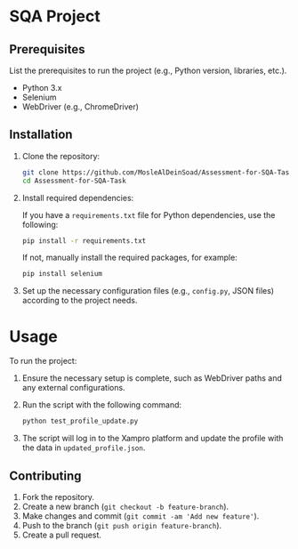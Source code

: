 # SQA Project 

## Prerequisites

List the prerequisites to run the project (e.g., Python version, libraries, etc.).

- Python 3.x
- Selenium
- WebDriver (e.g., ChromeDriver)

## Installation

1. Clone the repository:

   ```bash
   git clone https://github.com/MosleAlDeinSoad/Assessment-for-SQA-Task
   cd Assessment-for-SQA-Task
   ```

2. Install required dependencies:

   If you have a `requirements.txt` file for Python dependencies, use the following:

   ```bash
   pip install -r requirements.txt
   ```

   If not, manually install the required packages, for example:

   ```bash
   pip install selenium
   ```

3. Set up the necessary configuration files (e.g., `config.py`, JSON files) according to the project needs.

# Usage

To run the project:

1. Ensure the necessary setup is complete, such as WebDriver paths and any external configurations.
2. Run the script with the following command:

   ```bash
   python test_profile_update.py
   ```

3. The script will log in to the Xampro platform and update the profile with the data in `updated_profile.json`.

## Contributing

1. Fork the repository.
2. Create a new branch (`git checkout -b feature-branch`).
3. Make changes and commit (`git commit -am 'Add new feature'`).
4. Push to the branch (`git push origin feature-branch`).
5. Create a pull request.
